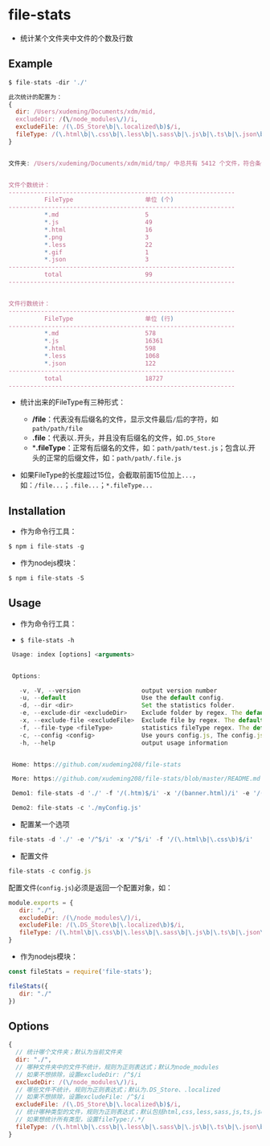 # file-stats 
  - 统计某个文件夹中文件的个数及行数

## Example
```javascript
$ file-stats -dir './'
```

```javascript
此次统计的配置为：
{
  dir: /Users/xudeming/Documents/xdm/mid,
  excludeDir: /(\/node_modules\/)/i,
  excludeFile: /(\.DS_Store\b|\.localized\b)$/i,
  fileType: /(\.html\b|\.css\b|\.less\b|\.sass\b|\.js\b|\.ts\b|\.json\b|\.md\b|\.jpeg\b|\.jpg\b|\.png\b|\.gif\b)$/i,
}


文件夹: /Users/xudeming/Documents/xdm/mid/tmp/ 中总共有 5412 个文件，符合条件的有 99 个


文件个数统计：
---------------------------------------------------------------
          FileType                    单位 (个)
---------------------------------------------------------------
          *.md                        5
          *.js                        49
          *.html                      16
          *.png                       3
          *.less                      22
          *.gif                       1
          *.json                      3
---------------------------------------------------------------
          total                       99
---------------------------------------------------------------


文件行数统计：
---------------------------------------------------------------
          FileType                    单位 (行)
---------------------------------------------------------------
          *.md                        578
          *.js                        16361
          *.html                      598
          *.less                      1068
          *.json                      122
---------------------------------------------------------------
          total                       18727
---------------------------------------------------------------
```

- 统计出来的FileType有三种形式：
  - **/file**：代表没有后缀名的文件，显示文件最后`/`后的字符，如`path/path/file`
  - **.file**：代表以`.`开头，并且没有后缀名的文件，如`.DS_Store`
  - ***.fileType**：正常有后缀名的文件，如：`path/path/test.js`；包含以.开头的正常的后缀文件，如：`path/path/.file.js`

- 如果FileType的长度超过15位，会截取前面15位加上`...`，如：`/file...`；`.file...`；`*.fileType...`


## Installation
- 作为命令行工具：

```javascript
$ npm i file-stats -g
```
- 作为nodejs模块：

```javascript
$ npm i file-stats -S
```

## Usage
- 作为命令行工具：

 - `$ file-stats -h`
 
 ```javascript
  Usage: index [options] <arguments>


  Options:

    -v, -V, --version                 output version number
    -u, --default                     Use the default config.
    -d, --dir <dir>                   Set the statistics folder.
    -e, --exclude-dir <excludeDir>    Exclude folder by regex. The default is: "/(/node_modules/)/i".
    -x, --exclude-file <excludeFile>  Exclude file by regex. The default is: "/(.DS_Store\b|.localized\b)$/i".
    -f, --file-type <fileType>        statistics fileType regex. The default is: "/(.html\b|.css\b|.less\b|.sass\b|.js\b|.ts\b|.json\b|.jpeg\b|.jpg\b|.png\b|.gif\b)$/i".
    -c, --config <config>             Use yours config.js, The config.js must be return an object.
    -h, --help                        output usage information


  Home: https://github.com/xudeming208/file-stats

  More: https://github.com/xudeming208/file-stats/blob/master/README.md

  Demo1: file-stats -d './' -f '/(.htm)$/i' -x '/(banner.html)/i' -e '/(/view/)/i'

  Demo2: file-stats -c './myConfig.js'
 ```
 
 - 配置某一个选项
 
 ```javascript
 file-stats -d './' -e '/^$/i' -x '/^$/i' -f '/(\.html\b|\.css\b)$/i'
 ```
 - 配置文件
 
 ```javascript
 file-stats -c config.js
 ```
 配置文件(`config.js`)必须是返回一个配置对象，如：
 
 ```javascript
module.exports = {
    dir: "./",
    excludeDir: /(\/node_modules\/)/i,
    excludeFile: /(\.DS_Store\b|\.localized\b)$/i,
    fileType: /(\.html\b|\.css\b|\.less\b|\.sass\b|\.js\b|\.ts\b|\.json\b|\.md\b|\.jpeg\b|\.jpg\b|\.png\b|\.gif\b)$/i
}
 ```

- 作为nodejs模块：
 
 ```javascript
 const fileStats = require('file-stats');
 
 fileStats({
    dir: "./"
 })
 ```

## Options

```javascript
{
  // 统计哪个文件夹；默认为当前文件夹
  dir: "./",
  // 哪种文件夹中的文件不统计，规则为正则表达式；默认为node_modules
  // 如果不想排除，设置excludeDir: /^$/i
  excludeDir: /(\/node_modules\/)/i,
  // 哪些文件不统计，规则为正则表达式；默认为.DS_Store、.localized
  // 如果不想排除，设置excludeFile: /^$/i
  excludeFile: /(\.DS_Store\b|\.localized\b)$/i,
  // 统计哪种类型的文件，规则为正则表达式；默认包括html,css,less,sass,js,ts,json,jpeg,jpg,png,gif
  // 如果想统计所有类型，设置fileType:/.*/
  fileType: /(\.html\b|\.css\b|\.less\b|\.sass\b|\.js\b|\.ts\b|\.json\b|\.jpeg\b|\.jpg\b|\.png\b|\.gif\b)$/i
}
```
